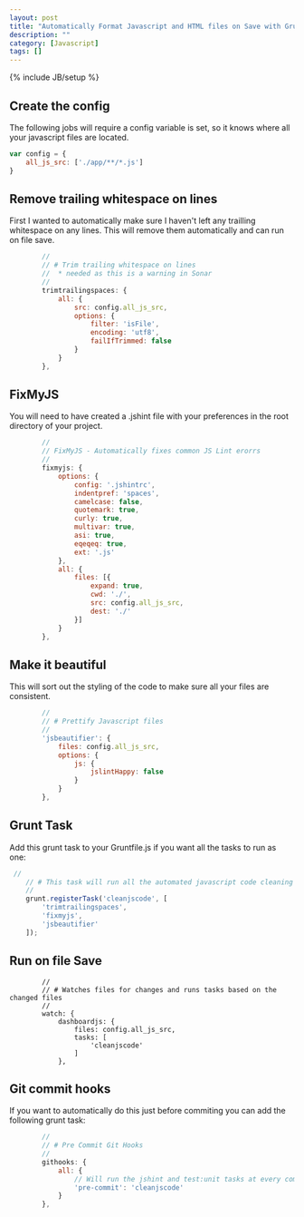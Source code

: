 ```yaml
---
layout: post
title: "Automatically Format Javascript and HTML files on Save with Grunt"
description: ""
category: [Javascript]
tags: []
---
```

{% include JB/setup %}

## Create the config
The following jobs will require a config variable is set, so it knows where all your javascript files are located.
```javascript
var config = {
    all_js_src: ['./app/**/*.js']
}
```


## Remove trailing whitespace on lines
First I wanted to automatically make sure I haven't left any trailling whitespace on any lines.
This will remove them automatically and can run on file save.
```javascript
        //
        // # Trim trailing whitespace on lines
        //  * needed as this is a warning in Sonar
        //
        trimtrailingspaces: {
            all: {
                src: config.all_js_src,
                options: {
                    filter: 'isFile',
                    encoding: 'utf8',
                    failIfTrimmed: false
                }
            }
        },
```

## FixMyJS
You will need to have created a .jshint file with your preferences in the root directory of your project.
```javascript
        //
        // FixMyJS - Automatically fixes common JS Lint erorrs
        //
        fixmyjs: {
            options: {
                config: '.jshintrc',
                indentpref: 'spaces',
                camelcase: false,
                quotemark: true,
                curly: true,
                multivar: true,
                asi: true,
                eqeqeq: true,
                ext: '.js'
            },
            all: {
                files: [{
                    expand: true,
                    cwd: './',
                    src: config.all_js_src,
                    dest: './'
                }]
            }
        },
```

## Make it beautiful
This will sort out the styling of the code to make sure all your files are consistent.
```javascript
        //
        // # Prettify Javascript files
        //
        'jsbeautifier': {
            files: config.all_js_src,
            options: {
                js: {
                    jslintHappy: false
                }
            }
        },
```

## Grunt Task
Add this grunt task to your Gruntfile.js if you want all the tasks to run as one:
```javascript
 //
    // # This task will run all the automated javascript code cleaning
    //
    grunt.registerTask('cleanjscode', [
        'trimtrailingspaces',
        'fixmyjs',
        'jsbeautifier'
    ]);
```

## Run on file Save
```
        //
        // # Watches files for changes and runs tasks based on the changed files
        //
        watch: {
            dashboardjs: {
                files: config.all_js_src,
                tasks: [
                    'cleanjscode'
                ]
            },
```

## Git commit hooks
If you want to automatically do this just before commiting you can add the following grunt task:
```javascript
        //
        // # Pre Commit Git Hooks
        //
        githooks: {
            all: {
                // Will run the jshint and test:unit tasks at every commit
                'pre-commit': 'cleanjscode'
            }
        },
```